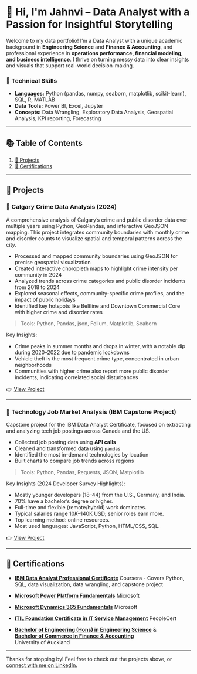 # 👋 Hi, I'm Jahnvi – Data Analyst with a Passion for Insightful Storytelling

Welcome to my data portfolio! I’m a Data Analyst with a unique academic background in **Engineering Science** and **Finance & Accounting**, and professional experience in **operations performance, financial modeling, and business intelligence**.
I thrive on turning messy data into clear insights and visuals that support real-world decision-making.

### 🔧 Technical Skills

- **Languages:** Python (pandas, numpy, seaborn, matplotlib, scikit-learn), SQL, R, MATLAB  
- **Data Tools:** Power BI, Excel, Jupyter  
- **Concepts:** Data Wrangling, Exploratory Data Analysis, Geospatial Analysis, KPI reporting, Forecasting  

---

## 📚 Table of Contents

1. [💼 Projects](#-projects)
2. [📜 Certifications](#-certifications)

---

## 💼 Projects

### 📌 Calgary Crime Data Analysis (2024)

A comprehensive analysis of Calgary’s crime and public disorder data over multiple years using Python, GeoPandas, and interactive GeoJSON mapping. This project integrates community boundaries with monthly crime and disorder counts to visualize spatial and temporal patterns across the city.

- Processed and mapped community boundaries using GeoJSON for precise geospatial visualization
- Created interactive choropleth maps to highlight crime intensity per community in 2024
- Analyzed trends across crime categories and public disorder incidents from 2018 to 2024
- Explored seasonal effects, community-specific crime profiles, and the impact of public holidays
- Identified key hotspots like Beltline and Downtown Commercial Core with higher crime and disorder rates

> Tools: Python, Pandas, json, Folium, Matplotlib, Seaborn

Key Insights:
- Crime peaks in summer months and drops in winter, with a notable dip during 2020–2022 due to pandemic lockdowns
- Vehicle theft is the most frequent crime type, concentrated in urban neighborhoods
- Communities with higher crime also report more public disorder incidents, indicating correlated social disturbances

👉 [View Project](calgary_police_data/)

---

### 📌 Technology Job Market Analysis (IBM Capstone Project)

Capstone project for the IBM Data Analyst Certificate, focused on extracting and analyzing tech job postings across Canada and the US.

- Collected job posting data using **API calls**
- Cleaned and transformed data using `pandas`
- Identified the most in-demand technologies by location
- Built charts to compare job trends across regions

> Tools: Python, Pandas, Requests, JSON, Matplotlib

Key Insights (2024 Developer Survey Highlights):
- Mostly younger developers (18–44) from the U.S., Germany, and India.
- 70% have a bachelor’s degree or higher.
- Full-time and flexible (remote/hybrid) work dominates.
- Typical salaries range $10K–$140K USD; senior roles earn more.
- Top learning method: online resources.
- Most used languages: JavaScript, Python, HTML/CSS, SQL.

👉 [View Project](tech_developer_trends_analysis/)

---

## 📜 Certifications

- [**IBM Data Analyst Professional Certificate**](certifications/IBM%Data%Analyst%Certificate.pdf)
  Coursera - Covers Python, SQL, data visualization, data wrangling, and capstone project

- [**Microsoft Power Platform Fundamentals**](certifications/MicrosoftPowerPlatformFundamentals.pdf)
  Microsoft

- [**Microsoft Dynamics 365 Fundamentals**](certifications/MicrosoftDynamics365Fundamentals.pdf)
  Microsoft

- [**ITIL Foundation Certificate in IT Service Management**](certifications/ITILFoundation.pdf)
  PeopleCert

- [**Bachelor of Engineering (Hons) in Engineering Science**](certifications/GraduationCertificate-BEng.pdf) &  
  [**Bachelor of Commerce in Finance & Accounting**](certifications/GraduationCertificate-BCom.pdf)  
  University of Auckland
---

Thanks for stopping by! Feel free to check out the projects above, or [connect with me on LinkedIn](www.linkedin.com/in/jahnvi-trivedi-2056741a0).
